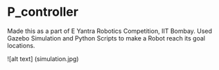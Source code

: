 # P_controller
Made this as a part of E Yantra Robotics
Competition, IIT Bombay. Used Gazebo Simulation
and Python Scripts to make a Robot reach its goal
locations.

![alt text] (simulation.jpg)
